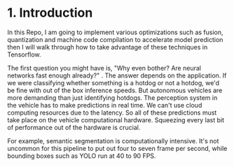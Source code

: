 # 1. Introduction
 In this Repo, I am going to implement various optimizations such as fusion, quantization and machine code compilation to accelerate model prediction then I will walk through how to take advantage of these techniques in Tensorflow. 

The first question you might have is, "Why even bother? Are neural networks fast enough already?" . The answer depends on the application. If we were classifying whether something is a hotdog or not a hotdog, we'd be fine with out of the box inference speeds. 
But autonomous vehicles are more demanding than just identifying hotdogs. The perception system in the vehicle has to make predictions in real time. We can't use cloud computing resources due to the latency. So all of these predictions must take place on the vehicle computational hardware. Squeezing every last bit of performance out of the hardware is crucial. 


For example, semantic segmentation is computationally intensive. It's not uncommon for this pipeline to put out four to seven frame per second, while bounding boxes such as YOLO run at 40 to 90 FPS.
